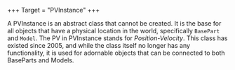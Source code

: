 +++
Target = "PVInstance"
+++

A PVInstance is an abstract class that cannot be created. It is the base for all objects that have a physical location in the world, specifically `BasePart` and `Model`. The PV in PVInstance stands for _Position-Velocity_. This class has existed since 2005, and while the class itself no longer has any functionality, it is used for adornable objects that can be connected to both BaseParts and Models.